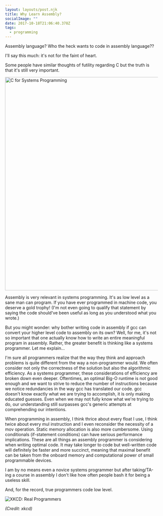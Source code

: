 ```yaml
---
layout: layouts/post.njk
title: Why Learn Assembly?
socialImage: ""
date: 2017-10-18T21:06:40.378Z
tags:
  - programming
---
```

Assembly language? Who the heck wants to code in assembly language??

I'll say this much: it's not for the faint of heart.

Some people have similar thoughts of futility regarding C but the truth is that it's still very important.

<img src="/images/c-systems-programming.png" alt="C for Systems Programming" height="700"/>

Assembly is very relevant in systems programming. It's as low level as a sane man can program. If you have ever programmed in machine code, you deserve a gold trophy! (I'm not even going to qualify that statement by saying the code should've been useful as long as you understood what you wrote.)

But you might wonder: why bother writing code in assembly if gcc can convert your higher level code to assembly on its own? Well, for me, it's not so important that one actually know how to write an entire meaningful program in assembly. Rather, the greater benefit is thinking like a systems programmer. Let me explain...

I'm sure all programmers realize that the way they think and approach problems is quite different from the way a non-programmer would. We often consider not only the correctness of the solution but also the algorithmic efficiency. As a systems programmer, these considerations of efficiency are broken down even deeper. Oftentimes, an optimal Big-O runtime is not good enough and we want to strive to reduce the number of instructions because we notice redundancies in the way gcc has translated our code. gcc doesn't know exactly what we are trying to accomplish, it is only making educated guesses. Even when we may not fully know what we're trying to do, our understanding still surpasses gcc's generic attempts at comprehending our intentions.

When programming in assembly, I think thrice about every float I use, I think twice about every mul instruction and I even reconsider the necessity of a mov operation. Static memory allocation is also more cumbersome. Using conditionals (if-statement conditions) can have serious performance implications. These are all things an assembly programmer is considering when writing optimal code. It may take longer to code but well-written code will definitely be faster and more succinct, meaning that maximal benefit can be taken from the onboard memory and computational power of small programmable devices.

I am by no means even a novice systems programmer but after taking/TA-ing a course in assembly I don't like how often people bash it for being a useless skill.

And, for the record, true programmers code low level.

![XKCD: Real Programmers](https://imgs.xkcd.com/comics/real_programmers.png)

*(Credit: xkcd)*